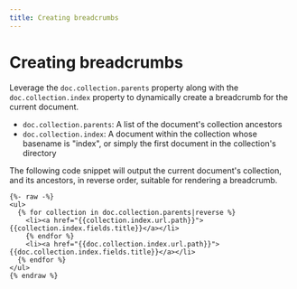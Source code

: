 ```yaml
---
title: Creating breadcrumbs
---
```

# Creating breadcrumbs

Leverage the `doc.collection.parents` property along with the
`doc.collection.index` property to dynamically create a breadcrumb for the
current document.

- `doc.collection.parents`: A list of the document's collection ancestors
- `doc.collection.index`: A document within the collection whose basename is "index", or simply the first document in the collection's directory

The following code snippet will output the current document's collection, and
its ancestors, in reverse order, suitable for rendering a breadcrumb.

```nunjucks
{%- raw -%}
<ul>
  {% for collection in doc.collection.parents|reverse %}
    <li><a href="{{collection.index.url.path}}">{{collection.index.fields.title}}</a></li>
    {% endfor %}
    <li><a href="{{doc.collection.index.url.path}}">{{doc.collection.index.fields.title}}</a></li>
  {% endfor %}
</ul>
{% endraw %}
```